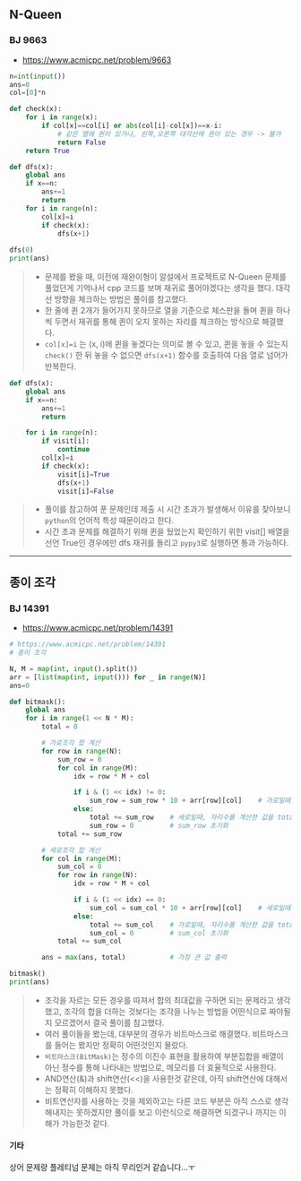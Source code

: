 ## N-Queen
### BJ 9663
- https://www.acmicpc.net/problem/9663

```python
n=int(input())
ans=0
col=[0]*n

def check(x):
    for i in range(x):
        if col[x]==col[i] or abs(col[i]-col[x])==x-i:
	        # 같은 열에 퀸이 있거나, 왼쪽,오른쪽 대각선에 퀸이 있는 경우 -> 불가
            return False
    return True

def dfs(x):
    global ans
    if x==n:
        ans+=1
        return
    for i in range(n):
        col[x]=i
        if check(x):
            dfs(x+1)
            
dfs(0)
print(ans)
```
> - 문제를 봤을 때, 이전에 재완이형이 알설에서 프로젝트로 N-Queen 문제를 풀었던게 기억나서 cpp 코드를 보며 재귀로 풀어야겠다는 생각을 했다. 대각선 방향을 체크하는 방법은 풀이를 참고했다.
> - 한 줄에 퀸 2개가 들어가지 못하므로 열을 기준으로 체스판을 돌며 퀸을 하나씩 두면서 재귀를 통해 퀸이 오지 못하는 자리를 체크하는 방식으로 해결했다.
> - ``col[x]=i`` 는 (x, i)에 퀸을 놓겠다는 의미로 볼 수 있고, 퀸을 놓을 수 있는지 ``check()`` 한 뒤 놓을 수 없으면 ``dfs(x+1)`` 함수를 호출하여 다음 열로 넘어가 반복한다.   
   


```python
def dfs(x):
    global ans
    if x==n:
        ans+=1
        return

    for i in range(n):
        if visit[i]:
            continue
        col[x]=i
        if check(x):
            visit[i]=True
            dfs(x+1)
            visit[i]=False
```
> - 풀이를 참고하여 푼 문제인데 제출 시 시간 초과가 발생해서 이유를 찾아보니 ``python``의 언어적 특성 때문이라고 한다.
> - 시간 초과 문제를 해결하기 위해 퀸을 뒀었는지 확인하기 위한 visit[] 배열을 선언 True인 경우에만 dfs 재귀를 돌리고 ``pypy3``로 실행하면 통과 가능하다.    


---
## 종이 조각
### BJ 14391
- https://www.acmicpc.net/problem/14391

```python
# https://www.acmicpc.net/problem/14391
# 종이 조각

N, M = map(int, input().split())
arr = [list(map(int, input())) for _ in range(N)]
ans=0

def bitmask():
    global ans
    for i in range(1 << N * M):
        total = 0

        # 가로조각 합 계산
        for row in range(N):
            sum_row = 0
            for col in range(M):
                idx = row * M + col

                if i & (1 << idx) != 0:
                    sum_row = sum_row * 10 + arr[row][col]    # 가로일때, 각 자리수 계산
                else:                   
                    total += sum_row    # 세로일때, 자리수를 계산한 값을 total에 더하고
                    sum_row = 0         # sum_row 초기화
            total += sum_row

        # 세로조각 합 계산  
        for col in range(M):
            sum_col = 0
            for row in range(N):
                idx = row * M + col

                if i & (1 << idx) == 0:
                    sum_col = sum_col * 10 + arr[row][col]    # 세로일때, 각 자리수 계산
                else:
                    total += sum_col    # 가로일때, 자리수를 계산한 값을 total에 더하고
                    sum_col = 0         # sum_col 초기화
            total += sum_col

        ans = max(ans, total)           # 가장 큰 값 출력

bitmask()
print(ans)
```
   
> - 조각을 자르는 모든 경우를 따져서 합의 최대값을 구하면 되는 문제라고 생각했고, 조각의 합을 더하는 것보다는 조각을 나누는 방법을 어떤식으로 짜야될지 모르겠어서 결국 풀이를 참고했다.
> - 여러 풀이들을 봤는데, 대부분의 경우가 비트마스크로 해결했다. 비트마스크를 들어는 봤지만 정확히 어떤것인지 몰랐다.
> - `비트마스크(BitMask)`는 정수의 이진수 표현을 활용하여 부분집합을 배열이 아닌 정수를 통해 나타내는 방법으로, 메모리를 더 효율적으로 사용한다.
> - AND연산(&)과 shift연산(<<)을 사용한것 같은데, 아직 shift연산에 대해서는 정확히 이해하지 못했다.
> - 비트연산자를 사용하는 것을 제외하고는 다른 코드 부분은 아직 스스로 생각해내지는 못하겠지만 풀이를 보고 이런식으로 해결하면 되겠구나 까지는 이해가 가능한것 같다.   

#### 기타
상어 문제랑 플레티넘 문제는 아직 무리인거 같습니다...ㅜ
